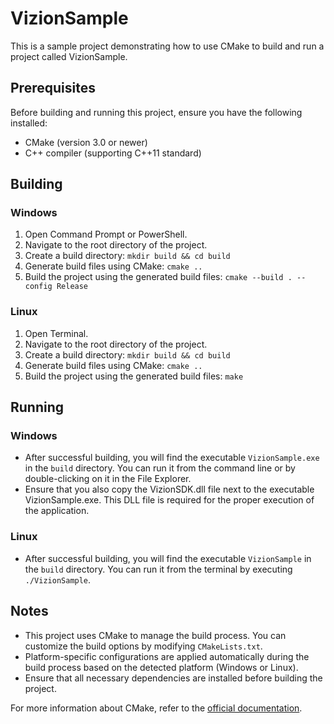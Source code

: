 # VizionSample

This is a sample project demonstrating how to use CMake to build and run a project called VizionSample.

## Prerequisites

Before building and running this project, ensure you have the following installed:

- CMake (version 3.0 or newer)
- C++ compiler (supporting C++11 standard)

## Building

### Windows

1. Open Command Prompt or PowerShell.
2. Navigate to the root directory of the project.
3. Create a build directory: `mkdir build && cd build`
4. Generate build files using CMake: `cmake ..`
5. Build the project using the generated build files: `cmake --build . --config Release`

### Linux

1. Open Terminal.
2. Navigate to the root directory of the project.
3. Create a build directory: `mkdir build && cd build`
4. Generate build files using CMake: `cmake ..`
5. Build the project using the generated build files: `make`

## Running

### Windows

- After successful building, you will find the executable `VizionSample.exe` in the `build` directory. You can run it from the command line or by double-clicking on it in the File Explorer.
- Ensure that you also copy the VizionSDK.dll file next to the executable VizionSample.exe. This DLL file is required for the proper execution of the application.

### Linux

- After successful building, you will find the executable `VizionSample` in the `build` directory. You can run it from the terminal by executing `./VizionSample`.

## Notes

- This project uses CMake to manage the build process. You can customize the build options by modifying `CMakeLists.txt`.
- Platform-specific configurations are applied automatically during the build process based on the detected platform (Windows or Linux).
- Ensure that all necessary dependencies are installed before building the project.

For more information about CMake, refer to the [official documentation](https://cmake.org/documentation/).

